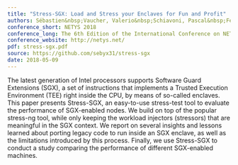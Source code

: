 ```yaml
---
title: "Stress-SGX: Load and Stress your Enclaves for Fun and Profit"
authors: Sébastien&nbsp;Vaucher, Valerio&nbsp;Schiavoni, Pascal&nbsp;Felber
conference_short: NETYS 2018
conference_long: The 6th Edition of the International Conference on NETworked sYStems, Essaouira, Morocco, 2018
conference_website: http://netys.net/
pdf: stress-sgx.pdf
source: https://github.com/sebyx31/stress-sgx
date: 2018-05-09
---
```

The latest generation of Intel processors supports Software Guard Extensions (SGX), a set of instructions that implements a Trusted Execution Environment (TEE) right inside the CPU, by means of so-called enclaves.
This paper presents <span class="small-caps">Stress-SGX</span>, an easy-to-use stress-test tool to evaluate the performance of SGX-enabled nodes.
We build on top of the popular <span class="small-caps">stress-ng</span> tool, while only keeping the workload injectors (stressors) that are meaningful in the SGX context.
We report on several insights and lessons learned about porting legacy code to run inside an SGX enclave, as well as the limitations introduced by this process.
Finally, we use <span class="small-caps">Stress-SGX</span> to conduct a study comparing the performance of different SGX-enabled machines.

